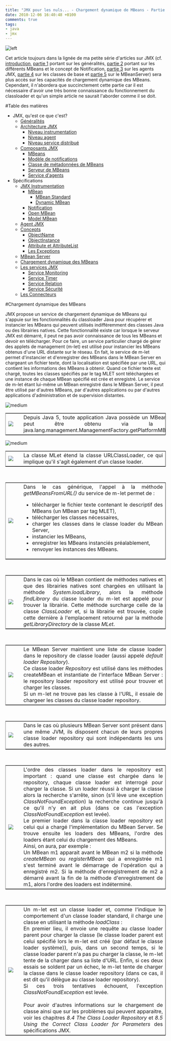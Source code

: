 ```yaml
---
title: "JMX pour les nuls... - Chargement dynamique de MBeans - Partie 6"
date: 2010-12-06 16:40:48 +0100
comments: true
tags: 
- java
- jmx
---
```


![left](http://1.bp.blogspot.com/_XLL8sJPQ97g/TMdPuTpRY8I/AAAAAAAAALQ/R_w0PiLpvwo/s200/jmx-cover.png)

Cet article toujours dans la lignée de ma petite série d'articles sur JMX (cf. [introduction](/2010/10/jmx-pour-les-nuls-introduction.html), [partie 1](/2010/10/jmx-pour-les-nuls-les-concepts-partie-1.html) portant sur les généralités, [partie 2](/2010/11/jmx-pour-les-nuls-les-differents-mbeans.html) portant sur les différents MBeans et le concept de Notification, [partie 3](/2010/11/jmx-pour-les-nuls-les-agents-jmx-partie.html) sur les agents JMX, [partie 4](/2010/11/jmx-pour-les-nuls-les-classes-de-base.html) sur les classes de base et [partie 5](/2010/11/jmx-pour-les-nuls-le-mbean-server.html) sur le MBeanServer) sera plus accès sur les capacités de chargement dynamique des MBeans. Cependant, il n'abordera que succinctement cette partie car il est nécessaire  d'avoir une très bonne connaissance du fonctionnement du classloader et qu'un simple article ne saurait l'aborder comme il se doit.

<!-- more -->

#Table des matières

* JMX, qu'est ce que c'est?
	* [Généralités](/2010/10/jmx-pour-les-nuls-les-concepts-partie-1.html#generalite)
	* [Architecture JMX](/2010/10/jmx-pour-les-nuls-les-concepts-partie-1.html#architecture)
		* [Niveau instrumentation](/2010/10/jmx-pour-les-nuls-les-concepts-partie-1.html#instrumentation)
		* [Niveau agent](/2010/10/jmx-pour-les-nuls-les-concepts-partie-1.html#agent)
		* [Niveau service distribué](/2010/10/jmx-pour-les-nuls-les-concepts-partie-1.html#distribue)
	* [Composants JMX](/2010/10/jmx-pour-les-nuls-les-concepts-partie-1.html#composant)
		* [MBeans](/2010/10/jmx-pour-les-nuls-les-concepts-partie-1.html#mbean)
		* [Modèle de notifications](/2010/10/jmx-pour-les-nuls-les-concepts-partie-1.html#notification)
		* [Classe de métadonnées de MBeans](/2010/10/jmx-pour-les-nuls-les-concepts-partie-1.html#metadonnee)
		* [Serveur de MBeans](/2010/10/jmx-pour-les-nuls-les-concepts-partie-1.html#serveur)
		* [Service d'agents](/2010/10/jmx-pour-les-nuls-les-concepts-partie-1.html#service)
* Spécifications
	* [JMX Instrumentation](/2010/11/jmx-pour-les-nuls-les-differents-mbeans.html)
		* [MBean](/2010/11/jmx-pour-les-nuls-les-differents-mbeans.html#mbean)
			* [MBean Standard](/2010/11/jmx-pour-les-nuls-les-differents-mbeans.html#mbean_standard)
			* [Dynamic MBean](/2010/11/jmx-pour-les-nuls-les-differents-mbeans.html#mbean_dynamic)
		* [Notification](/2010/11/jmx-pour-les-nuls-les-differents-mbeans.html#notification)
		* [Open MBean](/2010/11/jmx-pour-les-nuls-les-differents-mbeans.html#mbean_open)
		* [Model MBean](/2010/11/jmx-pour-les-nuls-les-differents-mbeans.html#mbean_model)
	* [Agent JMX](/2010/11/jmx-pour-les-nuls-les-agents-jmx-partie.html#agent)
	* [Concepts](/2010/11/jmx-pour-les-nuls-les-classes-de-base.html)
		* [ObjectName](/2010/11/jmx-pour-les-nuls-les-classes-de-base.html#objectName)
		* [ObjectInstance](/2010/11/jmx-pour-les-nuls-les-classes-de-base.html#objectInstance)
		* [Attribute et AttributeList](/2010/11/jmx-pour-les-nuls-les-classes-de-base.html#attribute)
		* [Les Exceptions](/2010/11/jmx-pour-les-nuls-les-classes-de-base.html#exception)
	* [MBean Server](/2010/11/jmx-pour-les-nuls-le-mbean-server.html#mbean_server)
	* [Chargement dynamique des MBeans](/2010/12/jmx-pour-les-nuls-chargement-dynamique.html#mbean_dynamic)
	* [Les services JMX](/2010/12/jmx-pour-les-nuls-les-services-jmx.html)
		* [Service Monitoring](/2010/12/jmx-pour-les-nuls-les-services-jmx.html#monitoring)
		* [Service Timer](/2010/12/jmx-pour-les-nuls-les-services-jmx.html#timer)
		* [Service Relation](/2010/12/jmx-pour-les-nuls-les-services-jmx.html#relation)
		* [Service Sécurité](/2010/12/jmx-pour-les-nuls-les-services-jmx.html#securite)
	* [Les Connecteurs](/2010/12/jmx-pour-les-nuls-les-connecteurs.html#connector)


<a name="mbean_dynamic"></a>
#Chargement dynamique des MBeans

JMX propose un service de chargement dynamique de MBeans qui s'appuie sur les fonctionnalités du classloader Java pour récupérer et instancier les MBeans qui peuvent utilisés indifféremment des classes Java ou des librairies natives. Cette fonctionnalité existe car lorsque le serveur JMX est démarré, il peut ne pas avoir connaissance de tous les MBeans et devoir en télécharger. Pour ce faire, un service particulier chargé de gérer des applets de management (m-let) est utilisé pour instancier les MBeans obtenus d'une URL distante sur le réseau. En fait, le service de m-let permet d'instancier et d'enregistrer des MBeans dans le MBean Server en chargeant un fichier texte, dont la localisation est spécifiée par une URL, qui contient les informations des MBeans à obtenir. Quand ce fichier texte est chargé, toutes les classes spécifiés par le tag MLET sont téléchargées et une instance de chaque MBean spécifié est crée et enregistré. Le service de m-let étant lui-même un MBean enregistré dans le MBean Server, il peut être utilisé par d'autres MBeans, par d'autres applications ou par d'autres applications d'administration et de supervision distantes.

![medium](http://1.bp.blogspot.com/_XLL8sJPQ97g/TPKDftVvX6I/AAAAAAAAAPw/3wQmopnzDw0/s1600/jmx74.png)

<table border="1" cellpadding="0" cellspacing="0" style="text-align: justify;" width="100%"><tbody>
<tr><td style="border: 0px; text-align: center;"><a href="http://3.bp.blogspot.com/_XLL8sJPQ97g/TNCS7qzv19I/AAAAAAAAAL4/6qkEYy4pX6o/s1600/remarque.png" imageanchor="1" style="clear: left; margin-bottom: 1em; margin-right: 1em;"><img border="0" src="http://3.bp.blogspot.com/_XLL8sJPQ97g/TNCS7qzv19I/AAAAAAAAAL4/6qkEYy4pX6o/s1600/remarque.png" style="cursor: move;" /></a></td> <td style="border: 0px;">
Depuis Java 5, toute application Java possède un MBean Server qui peut être obtenu via la méthode java.lang.management.ManagementFactory.getPlatformMBeanServer()
</ul></td></tr>
</tbody></table>

![medium](http://1.bp.blogspot.com/_XLL8sJPQ97g/TPKEiiLkb-I/AAAAAAAAAP0/xpRHd_cDe80/s1600/jmx56.png)

<table border="1" cellpadding="0" cellspacing="0" style="text-align: justify;" width="100%"><tbody>
<tr><td style="border: 0px; text-align: center;"><a href="http://3.bp.blogspot.com/_XLL8sJPQ97g/TNCS7qzv19I/AAAAAAAAAL4/6qkEYy4pX6o/s1600/remarque.png" imageanchor="1" style="clear: left; margin-bottom: 1em; margin-right: 1em;"><img border="0" src="http://3.bp.blogspot.com/_XLL8sJPQ97g/TNCS7qzv19I/AAAAAAAAAL4/6qkEYy4pX6o/s1600/remarque.png" style="cursor: move;" /></a></td> <td style="border: 0px;">
La classe MLet étend la classe URLClassLoader, ce qui implique qu'il s'agit également d'un classe loader.
</ul></td></tr>
</tbody></table>
<br/>
<table border="1" cellpadding="0" cellspacing="0" style="text-align: justify;" width="100%"><tbody>
<tr><td style="border: 0px; text-align: center;"><a href="http://3.bp.blogspot.com/_XLL8sJPQ97g/TNCS7qzv19I/AAAAAAAAAL4/6qkEYy4pX6o/s1600/remarque.png" imageanchor="1" style="clear: left; margin-bottom: 1em; margin-right: 1em;"><img border="0" src="http://3.bp.blogspot.com/_XLL8sJPQ97g/TNCS7qzv19I/AAAAAAAAAL4/6qkEYy4pX6o/s1600/remarque.png" style="cursor: move;" /></a></td> <td style="border: 0px;">
Dans le cas générique, l'appel à la méthode <i>getMBeansFromURL()</i> du service de m-let permet de :</div><br />
<ul><li style="text-align: justify;">télécharger le fichier texte contenant le descriptif des MBeans (un MBean par tag MLET),</li>
<li style="text-align: justify;">télécharger les classes nécessaires,</li>
<li style="text-align: justify;">charger les classes dans le classe loader du MBean Server,</li>
<li style="text-align: justify;">instancier les MBeans,</li>
<li style="text-align: justify;">enregistrer les MBeans instanciés préalablement,</li>
<li style="text-align: justify;">renvoyer les instances des MBeans.</li>
</ul></td></tr>
</tbody></table>
<br/>
<table border="1" cellpadding="0" cellspacing="0" style="text-align: justify;" width="100%"><tbody>
<tr><td style="border: 0px; text-align: center;"><a href="http://3.bp.blogspot.com/_XLL8sJPQ97g/TNCS7qzv19I/AAAAAAAAAL4/6qkEYy4pX6o/s1600/remarque.png" imageanchor="1" style="clear: left; margin-bottom: 1em; margin-right: 1em;"><img border="0" src="http://3.bp.blogspot.com/_XLL8sJPQ97g/TNCS7qzv19I/AAAAAAAAAL4/6qkEYy4pX6o/s1600/remarque.png" style="cursor: move;" /></a></td> <td style="border: 0px;">
Dans le cas où le MBean contient de méthodes natives et que des librairies natives sont chargées en utilisant la méthode <i>System.loadLibrary</i>, alors la méthode <i>findLibrary</i> du classe loader du m-let est appelé pour trouver la librairie. Cette méthode surcharge celle de la classe <i>ClassLoader</i> et, si la librairie est trouvée, copie cette dernière à l'emplacement retourné par la méthode <i>getLibraryDirectory</i> de la classe <i>MLet</i>.
</ul></td></tr>
</tbody></table>
<br/>
<table border="1" cellpadding="0" cellspacing="0" style="text-align: justify;" width="100%"><tbody>
<tr><td style="border: 0px; text-align: center;"><a href="http://3.bp.blogspot.com/_XLL8sJPQ97g/TNCS7qzv19I/AAAAAAAAAL4/6qkEYy4pX6o/s1600/remarque.png" imageanchor="1" style="clear: left; margin-bottom: 1em; margin-right: 1em;"><img border="0" src="http://3.bp.blogspot.com/_XLL8sJPQ97g/TNCS7qzv19I/AAAAAAAAAL4/6qkEYy4pX6o/s1600/remarque.png" style="cursor: move;" /></a></td> <td style="border: 0px;">
Le MBean Server maintient une liste de classe loader dans le repository de classe loader (aussi appelé <i>default loader Repository</i>). <br/>Ce classe loader <i>Repository</i> est utilisé dans les méthodes createMBean et instantiate de l'interface MBean Server : le repository loader repository est utilisé pour trouver et charger les classes.<br/>Si un m-let ne trouve pas les classe à l'URL, il essaie de chargeer les classes du classe loader repository.
</ul></td></tr>
</tbody></table>
<br/>
<table border="1" cellpadding="0" cellspacing="0" style="text-align: justify;" width="100%"><tbody>
<tr><td style="border: 0px; text-align: center;"><a href="http://3.bp.blogspot.com/_XLL8sJPQ97g/TNCS7qzv19I/AAAAAAAAAL4/6qkEYy4pX6o/s1600/remarque.png" imageanchor="1" style="clear: left; margin-bottom: 1em; margin-right: 1em;"><img border="0" src="http://3.bp.blogspot.com/_XLL8sJPQ97g/TNCS7qzv19I/AAAAAAAAAL4/6qkEYy4pX6o/s1600/remarque.png" style="cursor: move;" /></a></td> <td style="border: 0px;">
Dans le cas où plusieurs MBean Server sont présent dans une même JVM, ils disposent chacun de leurs propres classe loader repository qui sont indépendants les uns des autres.
</ul></td></tr>
</tbody></table>
<br/>
<table border="1" cellpadding="0" cellspacing="0" style="text-align: justify;" width="100%"><tbody>
<tr><td style="border: 0px; text-align: center;"><a href="http://3.bp.blogspot.com/_XLL8sJPQ97g/TNCS7qzv19I/AAAAAAAAAL4/6qkEYy4pX6o/s1600/remarque.png" imageanchor="1" style="clear: left; margin-bottom: 1em; margin-right: 1em;"><img border="0" src="http://3.bp.blogspot.com/_XLL8sJPQ97g/TNCS7qzv19I/AAAAAAAAAL4/6qkEYy4pX6o/s1600/remarque.png" style="cursor: move;" /></a></td> <td style="border: 0px;">
L'ordre des classes loader dans le repository est important : quand une classe est chargée dans le repository, chaque classe loader est interrogé pour charger la classe. Si un loader réussi à charger la classe alors la recherche s'arrête, sinon (s'il lève une exception <i>ClassNotFoundException</i>) la recherche continue jusqu'à ce qu'il n'y en ait plus (dans ce cas l'exception <i>ClassNotFoundException</i> est levée).<br/>Le premier loader dans la classe loader repository est celui qui a chargé l'implémentation du MBean Server. Se trouve ensuite les loaders des MBeans, l'ordre des loaders étant celui du chargement des MBeans.<br/>Ainsi, on aura, par exemple : <br/>Un MBean m1 apparait avant le MBean m2 si la méthode <i>createMBean</i> ou  <i>registerMBean</i> qui a enregistrée m1 s'est terminé avant le démarrage de l'opération qui a enregistré m2. Si la méthode d'enregistrement de m2 a démarré avant la fin de la méthode d'enregistrement de m1, alors l'ordre des loaders est indéterminé.
</ul></td></tr>
</tbody></table>
<br/>
<table border="1" cellpadding="0" cellspacing="0" style="text-align: justify;" width="100%"><tbody>
<tr><td style="border: 0px; text-align: center;"><a href="http://3.bp.blogspot.com/_XLL8sJPQ97g/TNCS7qzv19I/AAAAAAAAAL4/6qkEYy4pX6o/s1600/remarque.png" imageanchor="1" style="clear: left; margin-bottom: 1em; margin-right: 1em;"><img border="0" src="http://3.bp.blogspot.com/_XLL8sJPQ97g/TNCS7qzv19I/AAAAAAAAAL4/6qkEYy4pX6o/s1600/remarque.png" style="cursor: move;" /></a></td> <td style="border: 0px;">
Un m-let est un classe loader et, comme l'indique le comportement d'un classe loader standard, il charge une classe en utilisant la méthode <i>loadClass</i> :<br/>En premier lieu, il envoie une requête au classe loader parent pour charger la classe (le classe loader parent est celui spécifié lors le m-let est créé (par défaut le classe loader système)), puis, dans un second temps, si le classe loader parent n'a pas pu charger la classe, le m-let tente de la charger dans sa liste d'URL. Enfin, si ces deux essais se soldent par un échec, le m-let tente de charger la classe dans le classe loader repository (dans ce cas, il est dit qu'il délègue au classe loader repository).<br/>Si ces trois tentatives échouent, l'exception <i>ClassNotFoundException</i> est levée.<br />
<br/>
Pour avoir d'autres informations sur le chargement de classe ainsi que sur les problèmes qui peuvent apparaitre, voir les chapitres <i>8.4 The Class Loader Repository</i> et <i>8.5 Using the Correct Class Loader for Parameters</i> des spécifications JMX.
</ul></td></tr>
</tbody></table>